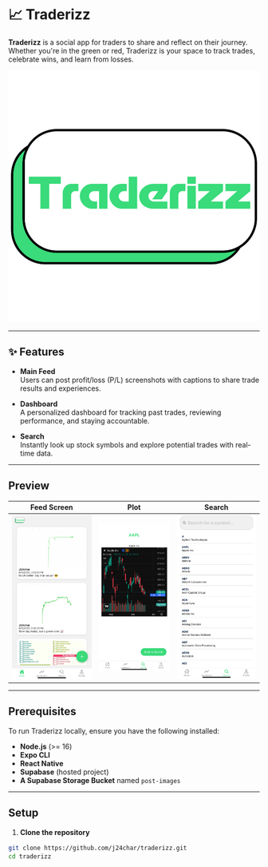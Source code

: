 # 📈 Traderizz

**Traderizz** is a social app for traders to share and reflect on their journey. Whether you're in the green or red, Traderizz is your space to track trades, celebrate wins, and learn from losses.

![Traderizz Logo](./assets/logo.png)

---

## ✨ Features

- **Main Feed**  
  Users can post profit/loss (P/L) screenshots with captions to share trade results and experiences.

- **Dashboard**  
  A personalized dashboard for tracking past trades, reviewing performance, and staying accountable.

- **Search**  
  Instantly look up stock symbols and explore potential trades with real-time data.

---

## Preview

| Feed Screen | Plot | Search |
|------------|------------|-----------|
| ![Feed](./assets/feed.png) | ![Plot](./assets/plot.png) | ![Search](./assets/search.png) |

---

## Prerequisites

To run Traderizz locally, ensure you have the following installed:

- **Node.js** (>= 16)
- **Expo CLI**
- **React Native**
- **Supabase** (hosted project)
- **A Supabase Storage Bucket** named `post-images`

---

## Setup

1. **Clone the repository**

```bash
git clone https://github.com/j24char/traderizz.git
cd traderizz
